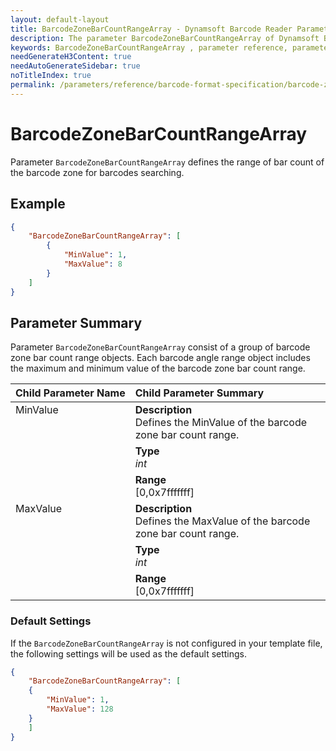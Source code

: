 ```yaml
---
layout: default-layout
title: BarcodeZoneBarCountRangeArray - Dynamsoft Barcode Reader Parameters
description: The parameter BarcodeZoneBarCountRangeArray of Dynamsoft Barcode Reader defines the range of bar count of the barcode zone for barcodes searching.
keywords: BarcodeZoneBarCountRangeArray , parameter reference, parameter
needGenerateH3Content: true
needAutoGenerateSidebar: true
noTitleIndex: true
permalink: /parameters/reference/barcode-format-specification/barcode-zone-bar-count-range-array.html
---
```


# BarcodeZoneBarCountRangeArray

Parameter `BarcodeZoneBarCountRangeArray` defines the range of bar count of the barcode zone for barcodes searching.

## Example

```json
{
    "BarcodeZoneBarCountRangeArray": [
        {
            "MinValue": 1,
            "MaxValue": 8
        }
    ]
}
```

## Parameter Summary

Parameter `BarcodeZoneBarCountRangeArray` consist of a group of barcode zone bar count range objects. Each barcode angle range object includes the maximum and minimum value of the barcode zone bar count range.

<table style = "text-align:left">
    <thead>
        <tr>
            <th nowrap="nowrap">Child Parameter Name</th>
            <th nowrap="nowrap">Child Parameter Summary</th>
        </tr>
    </thead>
    <tr>
        <td rowspan = "3" style="vertical-align:text-top">MinValue<br></td>
        <td><b>Description</b><br>Defines the MinValue of the barcode zone bar count range.</td>
    </tr>
    <tr>
        <td><b>Type</b><br><i>int</i></td>
    </tr>
    <tr>
        <td><b>Range</b><br>[0,0x7fffffff]
        </td>
    </tr>
    <tr>
        <td rowspan = "3" style="vertical-align:text-top">MaxValue<br></td>
        <td><b>Description</b><br>Defines the MaxValue of the barcode zone bar count range.</td>
    </tr>
    <tr>
        <td><b>Type</b><br><i>int</i></td>
    </tr>
    <tr>
        <td><b>Range</b><br>[0,0x7fffffff]
        </td>
    </tr>
</table>

### Default Settings

If the `BarcodeZoneBarCountRangeArray` is not configured in your template file, the following settings will be used as the default settings.

```json
{
    "BarcodeZoneBarCountRangeArray": [
    {
        "MinValue": 1,
        "MaxValue": 128
    }
    ]
}
```
